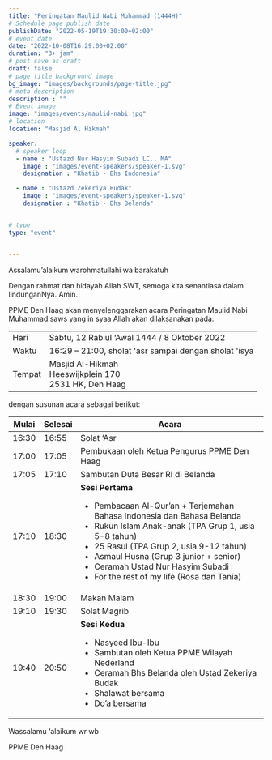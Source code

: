 ```yaml
---
title: "Peringatan Maulid Nabi Muhammad (1444H)"
# Schedule page publish date
publishDate: "2022-05-19T19:30:00+02:00"
# event date
date: "2022-10-08T16:29:00+02:00"
duration: "3+ jam"
# post save as draft
draft: false
# page title background image
bg_image: "images/backgrounds/page-title.jpg"
# meta description
description : ""
# Event image
image: "images/events/maulid-nabi.jpg"
# location
location: "Masjid Al Hikmah"

speaker:
  # speaker loop
  - name : "Ustazd Nur Hasyim Subadi LC., MA"
    image : "images/event-speakers/speaker-1.svg"
    designation : "Khatib - Bhs Indonesia"

  - name : "Ustazd Zekeriya Budak"
    image : "images/event-speakers/speaker-1.svg"
    designation : "Khatib - Bhs Belanda"


# type
type: "event"


---
```

Assalamu’alaikum warohmatullahi wa barakatuh

Dengan rahmat dan hidayah Allah SWT, semoga kita senantiasa dalam lindunganNya. Amin.

PPME Den Haag akan menyelenggarakan acara Peringatan Maulid Nabi Muhammad saws yang in syaa Allah akan dilaksanakan pada:
<table>
<tr>
<td>Hari</td><td>Sabtu, 12 Rabiul ‘Awal 1444 / 8 Oktober 2022</td>
<tr><td>Waktu</td><td>16:29 – 21:00, sholat 'asr sampai dengan sholat 'isya</td>
<tr><td>Tempat</td><td>Masjid Al-Hikmah<br/>Heeswijkplein 170<br/>2531 HK, Den Haag</td>
</table>

dengan susunan acara sebagai berikut:

| Mulai | Selesai | Acara |
|----|----|---|
| 16:30 | 16:55 | Solat ‘Asr |
| 17:00 | 17:05 | Pembukaan oleh Ketua Pengurus PPME Den Haag |
| 17:05 | 17:10 | Sambutan Duta Besar RI di Belanda |
| 17:10 | 18:30 | **Sesi Pertama**<ul><li>Pembacaan Al-Qur’an + Terjemahan Bahasa Indonesia dan Bahasa Belanda</li><li>Rukun Islam Anak-anak (TPA Grup 1, usia 5-8 tahun)</li><li>25 Rasul (TPA Grup 2, usia 9-12 tahun)</li><li>Asmaul Husna (Grup 3 junior + senior)</li><li>Ceramah Ustad Nur Hasyim Subadi</li><li>For the rest of my life (Rosa dan Tania)</li></ul> |
| 18:30 | 19:00 | Makan Malam |
| 19:10 | 19:30 | Solat Magrib |
| 19:40 | 20:50 | **Sesi Kedua**<ul><li>Nasyeed Ibu-Ibu</li><li>Sambutan oleh Ketua PPME Wilayah Nederland</li><li>Ceramah Bhs Belanda oleh Ustad Zekeriya Budak</li><li>Shalawat bersama</li><li>Do’a bersama</li></ul>


<!---
Acara juga dapat disimak secara online melalui Youtube.


#### YouTube Video

{{< youtube id="ycBqGbdb4Ao" title="Safari Da'wah UBM" >}}


-->



Wassalamu ‘alaikum wr wb

PPME Den Haag
